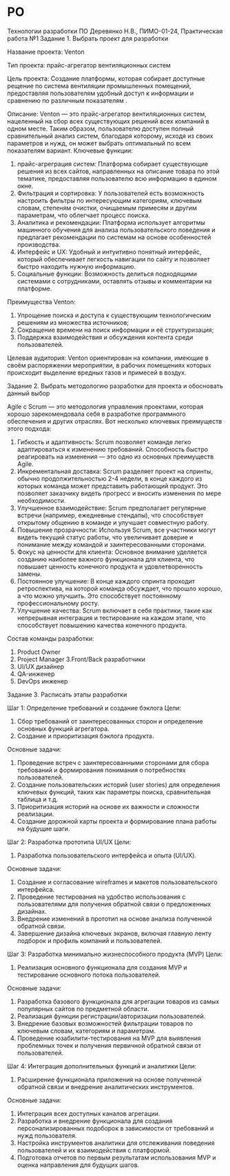 # PO
Технологии разработки ПО
Деревянко Н.В., ПИМО-01-24, Практическая работа №1
Задание 1. Выбрать проект для разработки

Название проекта: Venton 

Тип проекта: прайс-агрегатор вентиляционных систем

Цель проекта: Создание платформы, которая собирает доступные рещение по система вентиляции промышленных помещений, предоставляя пользователям удобный доступ к информации и сравнению по различным показателям .

Описание: Venton — это прайс-агрегатор вентиляционных систем, нацеленный на сбор всех существующих решений всех компаний в одном месте. Таким образом, пользователю доступен полный сравнительный анализ систем, благодаря которому, исходя из своих параметров и нужд, он может выбрать оптимальный по всем показателям вариант.
Ключевые функции:

1. прайс-агреграция систем: Платформа собирает существующие решения из всех сайтов, направленных на описание товара по этой тематике, предоставляя пользователю всю информацию в едином окне.
2. Фильтрация и сортировка: У пользователей есть возможность настроить фильтры по интересующим категориям, ключевым словам, степеням очистки, очищаемым примесям и другим параметрам, что облегчает процесс поиска.
3. Аналитика и рекомендации: Платформа использует алгоритмы машинного обучения для анализа пользовательского поведения и предлагает рекомендации по системам на основе особенностей производства.
4. Интерфейс и UX: Удобный и интуитивно понятный интерфейс, который обеспечивает легкость навигации по сайту и позволяет быстро находить нужную информацию.
5. Социальные функции: Возможность делиться подходящими системами с сотрудниками, оставлять отзывы и комментарии на платформе.

Преимущества Venton:

1. Упрощение поиска и доступа к существующим технологическим решениям из множества источников;
2. Сокращение времени на поиск информации и её структуризация;
4. Поддержка взаимодействия и обсуждения контента среди пользователей.


Целевая аудитория: Venton ориентирован на компании, имеющие в своём распоряжении мероприятии, в рабочих помещениях которых происходит выделение вредных газов и примесей в воздух.


Задание 2. Выбрать методологию разработки для проекта и обосновать данный выбор 

Agile с Scrum — это методология управления проектами, которая хорошо зарекомендовала себя в разработке программного обеспечения и других отраслях. Вот несколько ключевых преимуществ этого подхода:

1. Гибкость и адаптивность: Scrum позволяет команде легко адаптироваться к изменению требований. Способность быстро реагировать на изменения — это одно из основных преимуществ Agile.
2. Инкрементальная доставка: Scrum разделяет проект на спринты, обычно продолжительностью 2-4 недели, в конце каждого из которых команда может представить работающий продукт. Это позволяет заказчику видеть прогресс и вносить изменения по мере необходимости.
3. Улучшенное взаимодействие: Scrum предполагает регулярные встречи (например, ежедневные стендапы), что способствует открытому общению в команде и улучшает совместную работу.
4. Повышение прозрачности: Используя Scrum, все участники могут видеть текущий статус работы, что увеличивает доверие и понимание между командой и заинтересованными сторонами.
5. Фокус на ценности для клиента: Основное внимание уделяется созданию наиболее важного функционала для клиента, что повышает ценность конечного продукта и удовлетворенность замены.
6. Постоянное улучшение: В конце каждого спринта проходит ретроспектива, на которой команда обсуждает, что прошло хорошо, а что можно улучшить. Это способствует постоянному профессиональному росту.
7. Улучшение качества: Scrum включает в себя практики, такие как непрерывная интеграция и тестирование на каждом этапе, что способствует повышению качества конечного продукта.

 Состав команды разработки: 
1. Product Owner
2. Project Manager
3.Front/Back разработчики 
4. UI/UX дизайнер
5. QA-инженер 
6. DevOps инженер

Задание 3. Расписать этапы разработки

Шаг 1: Определение требований и создание бэклога
Цели: 
1. Сбор требований от заинтересованных сторон и определение основных функций агрегатора.
2. Создание и приоритизация бэклога продукта.
   
Основные задачи:
1. Проведение встреч с заинтересованными сторонами для сбора требований и формирования понимания о потребностях пользователей.
2. Создание пользовательских историй (user stories) для определения ключевых функций, таких как параметры поиска, сравнительная таблица и т.д. 
3. Приоритизация историй на основе их важности и сложности реализации.
4. Создание дорожной карты проекта и формирование плана работы на будущие шаги.
   
Шаг 2: Разработка прототипа UI/UX
Цели:
1. Разработка пользовательского интерфейса и опыта (UI/UX).
   
Основные задачи:
1. Создание и согласование wireframes и макетов пользовательского интерфейса.
2. Проведение тестирования на удобство использования с пользователями для получения обратной связи о предложенных дизайнах.
3. Внедрение изменений в прототип на основе анализа полученной обратной связи.
4. Завершение дизайна ключевых экранов, включая главную ленту подборок и профиль компаний и пользователей.

Шаг 3: Разработка минимально жизнеспособного продукта (MVP)
Цели:
1. Реализация основного функционала для создания MVP и тестирование основного потока пользователей.
   
Основные задачи:
1. Разработка базового функционала для агрегации товаров из самых популярных сайтов по предметной области.
2. Реализация функции регистрации/авторизации пользователей.
3. Внедрение базовых возможностей фильтрации товаров по ключевым словам, категориям и параметрам.
4. Проведение юзабилити-тестирования на MVP для выявления проблемных точек и получения первичной обратной связи от пользователей.
   
Шаг 4: Интеграция дополнительных функций и аналитики
Цели:
1. Расширение функционала приложения на основе полученной обратной связи и внедрение аналитических инструментов.
   
Основные задачи:
1. Интеграция всех доступных каналов агрегации.
2. Разработка и внедрение функционала для создания персонализированных подоборок в зависимости от требований и нужд пользователя.
3. Настройка инструментов аналитики для отслеживания поведения пользователей и их взаимодействия с платформой.
4. Подготовка отчетов по первым результатам использования MVP и оценка направления для будущих шагов.
